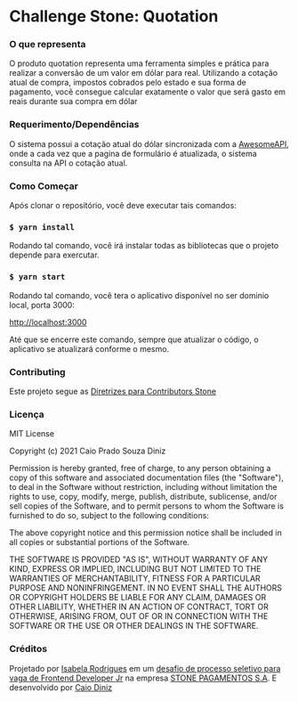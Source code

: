 # Challenge Stone: Quotation

### O que representa

O produto quotation representa uma ferramenta simples e prática para realizar a conversão de um valor em dólar para real.
Utilizando a cotação atual de compra, impostos cobrados pelo estado e sua forma de pagamento, você consegue calcular exatamente o valor que será gasto em reais durante sua compra em dólar

### Requerimento/Dependências

O sistema possui a cotação atual do dólar sincronizada com a [AwesomeAPI](https://docs.awesomeapi.com.br/api-de-moedas), onde a cada vez que a pagina de formulário é atualizada, o sistema consulta na API o cotação atual.

### Como Começar

Após clonar o repositório, você deve executar tais comandos:
### `$ yarn install`

Rodando tal comando, você irá instalar todas as bibliotecas que o projeto depende para exercutar. 
### `$ yarn start`

Rodando tal comando, você tera o aplicativo disponível no ser dominio local, porta 3000:

[http://localhost:3000](http://localhost:3000)

Até que se encerre este comando, sempre que atualizar o código, o aplicativo se atualizará conforme o mesmo.

### Contributing
Este projeto segue as [Diretrizes para Contributors Stone](https://github.com/stone-payments/stoneco-best-practices/blob/master/contributing/README_pt.md)

### Licença
MIT License

Copyright (c) 2021 Caio Prado Souza Diniz

Permission is hereby granted, free of charge, to any person obtaining a copy
of this software and associated documentation files (the "Software"), to deal
in the Software without restriction, including without limitation the rights
to use, copy, modify, merge, publish, distribute, sublicense, and/or sell
copies of the Software, and to permit persons to whom the Software is
furnished to do so, subject to the following conditions:

The above copyright notice and this permission notice shall be included in all
copies or substantial portions of the Software.

THE SOFTWARE IS PROVIDED "AS IS", WITHOUT WARRANTY OF ANY KIND, EXPRESS OR
IMPLIED, INCLUDING BUT NOT LIMITED TO THE WARRANTIES OF MERCHANTABILITY,
FITNESS FOR A PARTICULAR PURPOSE AND NONINFRINGEMENT. IN NO EVENT SHALL THE
AUTHORS OR COPYRIGHT HOLDERS BE LIABLE FOR ANY CLAIM, DAMAGES OR OTHER
LIABILITY, WHETHER IN AN ACTION OF CONTRACT, TORT OR OTHERWISE, ARISING FROM,
OUT OF OR IN CONNECTION WITH THE SOFTWARE OR THE USE OR OTHER DEALINGS IN THE
SOFTWARE.

### Créditos

Projetado por [Isabela Rodrigues](https://gist.github.com/Isabelarrodrigues) em um [desafio de processo seletivo para vaga de Frontend Developer Jr](https://gist.github.com/Isabelarrodrigues/258046667201d749115d3acebc1db8d3) na empresa [STONE PAGAMENTOS S.A](https://www.stone.com.br/). E desenvolvido por [Caio Diniz](https://github.com/caiopsd00)